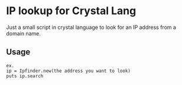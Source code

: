 IP lookup for Crystal Lang
===================


Just a small script in crystal language to look for an IP address from a domain name.

Usage
----------

    ex.
    ip = Ipfinder.new(the address you want to look)
    puts ip.search

